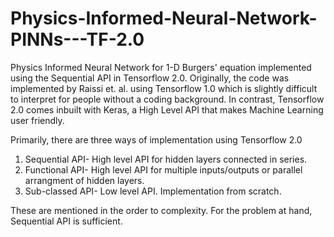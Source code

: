 # Physics-Informed-Neural-Network-PINNs---TF-2.0

Physics Informed Neural Network for 1-D Burgers' equation implemented using the Sequential API in Tensorflow 2.0. Originally, the code was implemented by Raissi et. al. using Tensorflow 1.0 which is slightly difficult to interpret for people without a coding background. In contrast, Tensorflow 2.0 comes inbuilt with Keras, a High Level API that makes Machine Learning user friendly. 

Primarily, there are three ways of implementation using Tensorflow 2.0

1. Sequential API- High level API for hidden layers connected in series.
2. Functional API- High level API for multiple inputs/outputs or parallel arrangment of hidden layers.
3. Sub-classed API- Low level API. Implementation from scratch. 

These are mentioned in the order to complexity. For the problem at hand, Sequential API is sufficient. 
